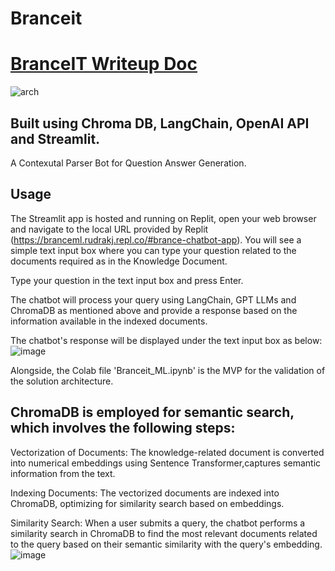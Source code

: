 # Branceit
# [BranceIT Writeup Doc](https://docs.google.com/document/d/e/2PACX-1vS6RRv4jSkaTzYiYVfYf5GyUTrRhPKn_GYsRJCusKHtHtpeTeKCNLaCp6E7OkSjGw/pub)
![arch](https://github.com/Zen-trepreneur/Braceit/assets/59253439/1544822d-d381-4ffd-8b56-ab9ab1bfb99e)
## Built using Chroma DB, LangChain, OpenAI API and Streamlit.
A Contexutal Parser Bot for Question Answer Generation.
## Usage
The Streamlit app is hosted and running on Replit, open your web browser and navigate to the local URL provided by Replit (https://branceml.rudrakj.repl.co/#brance-chatbot-app). You will see a simple text input box where you can type your question related to the documents required as in the Knowledge Document.

Type your question in the text input box and press Enter.

The chatbot will process your query using LangChain, GPT LLMs and ChromaDB as mentioned above and provide a response based on the information available in the indexed documents.

The chatbot's response will be displayed under the text input box as below:
![image](https://github.com/Zen-trepreneur/Braceit/assets/59253439/2be3f526-b06a-4418-811f-5ac1c97e554c)

Alongside, the Colab file 'Branceit_ML.ipynb' is the MVP for the validation of the solution architecture.
## ChromaDB is employed for semantic search, which involves the following steps:

Vectorization of Documents: The knowledge-related document is converted into numerical embeddings using Sentence Transformer,captures semantic information from the text.

Indexing Documents: The vectorized documents are indexed into ChromaDB, optimizing for similarity search based on embeddings.

Similarity Search: When a user submits a query, the chatbot performs a similarity search in ChromaDB to find the most relevant documents related to the query based on their semantic similarity with the query's embedding.
![image](https://github.com/Zen-trepreneur/Branceit/assets/59253439/d076762f-34c5-4173-983e-075ce8c9a6f8)

